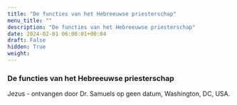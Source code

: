```yaml
---
title: "De functies van het Hebreeuwse priesterschap"
menu_title: ""
description: "De functies van het Hebreeuwse priesterschap"
date: 2024-02-01 06:00:01+00:04
draft: False
hidden: True
weight:
---
```

### De functies van het Hebreeuwse priesterschap

Jezus - ontvangen door Dr. Samuels op geen datum, Washington, DC, USA.
